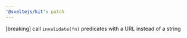 ```yaml
---
'@sveltejs/kit': patch
---
```


[breaking] call `invalidate(fn)` predicates with a URL instead of a string
